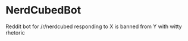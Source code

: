 NerdCubedBot
============
Reddit bot for /r/nerdcubed responding to X is banned from Y with witty rhetoric
